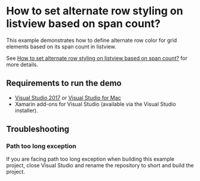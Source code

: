 # How to set alternate row styling on listview based on span count?

This example demonstrates how to define alternate row color for grid elements based on its span count in listview.

See [How to set alternate row styling on listview based on span count?](https://www.syncfusion.com/kb/8448/how-to-achieve-the-alternate-row-styling-in-sflistview) for more details.

## Requirements to run the demo

* [Visual Studio 2017](https://visualstudio.microsoft.com/downloads/) or [Visual Studio for Mac](https://visualstudio.microsoft.com/vs/mac/)
* Xamarin add-ons for Visual Studio (available via the Visual Studio installer).

## Troubleshooting

### Path too long exception

If you are facing path too long exception when building this example project, close Visual Studio and rename the repository to short and build the project.
